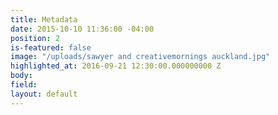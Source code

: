 ```yaml
---
title: Metadata
date: 2015-10-10 11:36:00 -04:00
position: 2
is-featured: false
image: "/uploads/sawyer and creativemornings auckland.jpg"
highlighted_at: 2016-09-21 12:30:00.000000000 Z
body: 
field: 
layout: default
---
```


